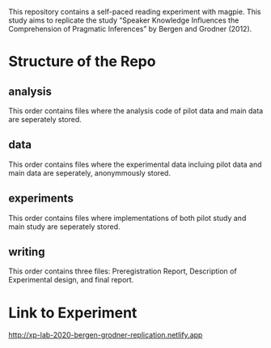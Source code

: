 
This repository contains a self-paced reading experiment with  magpie. 
This study aims to replicate the study “Speaker Knowledge Influences the Comprehension of Pragmatic Inferences” by Bergen and Grodner (2012).

# Structure of the Repo

## analysis

This order contains files where the analysis code of pilot data and main data are seperately stored.

## data

This order contains files where the experimental data incluing pilot data and main data are seperately, anonymmously stored.

## experiments

This order contains files where implementations of both pilot study and main study are seperately stored. 

## writing

This order contains three files: Preregistration Report, Description of Experimental design, and final report.



# Link to Experiment

http://xp-lab-2020-bergen-grodner-replication.netlify.app 
